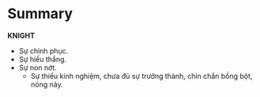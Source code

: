 # Summary

**KNIGHT**

* Sự chinh phục.
* Sự hiếu thắng.
* Sự non nớt.
  * Sự thiếu kinh nghiệm, chưa đủ sự trưởng thành, chín chắn bồng bột, nóng nảy.
